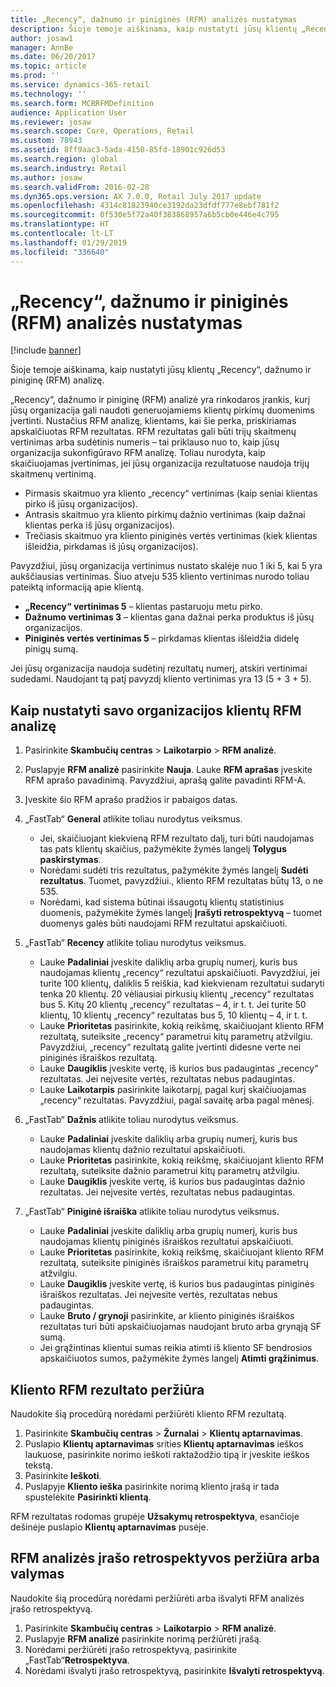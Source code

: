 ```yaml
---
title: „Recency“, dažnumo ir piniginės (RFM) analizės nustatymas
description: Šioje temoje aiškinama, kaip nustatyti jūsų klientų „Recency“, dažnumo ir piniginę (RFM) analizę.
author: josaw1
manager: AnnBe
ms.date: 06/20/2017
ms.topic: article
ms.prod: ''
ms.service: dynamics-365-retail
ms.technology: ''
ms.search.form: MCRRFMDefinition
audience: Application User
ms.reviewer: josaw
ms.search.scope: Core, Operations, Retail
ms.custom: 78943
ms.assetid: 8ff9aac3-5ada-4150-85fd-18901c926d53
ms.search.region: global
ms.search.industry: Retail
ms.author: josaw
ms.search.validFrom: 2016-02-28
ms.dyn365.ops.version: AX 7.0.0, Retail July 2017 update
ms.openlocfilehash: 4314c81823940ce3192da23dfdf777e8ebf781f2
ms.sourcegitcommit: 0f530e5f72a40f383868957a6b5cb0e446e4c795
ms.translationtype: HT
ms.contentlocale: lt-LT
ms.lasthandoff: 01/29/2019
ms.locfileid: "336640"
---
```

# <a name="set-up-recency-frequency-and-monetary-rfm-analysis"></a>„Recency“, dažnumo ir piniginės (RFM) analizės nustatymas

[!include [banner](includes/banner.md)]

Šioje temoje aiškinama, kaip nustatyti jūsų klientų „Recency“, dažnumo ir piniginę (RFM) analizę.

„Recency“, dažnumo ir piniginę (RFM) analizė yra rinkodaros įrankis, kurį jūsų organizacija gali naudoti generuojamiems klientų pirkimų duomenims įvertinti. Nustačius RFM analizę, klientams, kai šie perka, priskiriamas apskaičiuotas RFM rezultatas. RFM rezultatas gali būti trijų skaitmenų vertinimas arba sudėtinis numeris – tai priklauso nuo to, kaip jūsų organizacija sukonfigūravo RFM analizę. Toliau nurodyta, kaip skaičiuojamas įvertinimas, jei jūsų organizacija rezultatuose naudoja trijų skaitmenų vertinimą.

- Pirmasis skaitmuo yra kliento „recency“ vertinimas (kaip seniai klientas pirko iš jūsų organizacijos).
- Antrasis skaitmuo yra kliento pirkimų dažnio vertinimas (kaip dažnai klientas perka iš jūsų organizacijos).
- Trečiasis skaitmuo yra kliento piniginės vertės vertinimas (kiek klientas išleidžia, pirkdamas iš jūsų organizacijos).

Pavyzdžiui, jūsų organizacija vertinimus nustato skalėje nuo 1 iki 5, kai 5 yra aukščiausias vertinimas. Šiuo atveju 535 kliento vertinimas nurodo toliau pateiktą informaciją apie klientą.

- **„Recency“ vertinimas 5** – klientas pastaruoju metu pirko.
- **Dažnumo vertinimas 3** – klientas gana dažnai perka produktus iš jūsų organizacijos.
- **Piniginės vertės vertinimas 5** – pirkdamas klientas išleidžia didelę pinigų sumą.

Jei jūsų organizacija naudoja sudėtinį rezultatų numerį, atskiri vertinimai sudedami. Naudojant tą patį pavyzdį kliento vertinimas yra 13 (5 + 3 + 5).

## <a name="to-set-up-rfm-analysis-for-the-customers-in-your-organization"></a>Kaip nustatyti savo organizacijos klientų RFM analizę

1. Pasirinkite **Skambučių centras** \> **Laikotarpio** \> **RFM analizė**.
2. Puslapyje **RFM analizė** pasirinkite **Nauja**. Lauke **RFM aprašas** įveskite RFM aprašo pavadinimą. Pavyzdžiui, aprašą galite pavadinti RFM-A.
3. Įveskite šio RFM aprašo pradžios ir pabaigos datas.
4. „FastTab“ **General** atlikite toliau nurodytus veiksmus.

    - Jei, skaičiuojant kiekvieną RFM rezultato dalį, turi būti naudojamas tas pats klientų skaičius, pažymėkite žymės langelį **Tolygus paskirstymas**.
    - Norėdami sudėti tris rezultatus, pažymėkite žymės langelį **Sudėti rezultatus**. Tuomet, pavyzdžiui., kliento RFM rezultatas būtų 13, o ne 535.
    - Norėdami, kad sistema būtinai išsaugotų klientų statistinius duomenis, pažymėkite žymės langelį **Įrašyti retrospektyvą** – tuomet duomenys galės būti naudojami RFM rezultatui apskaičiuoti.

5. „FastTab“ **Recency** atlikite toliau nurodytus veiksmus.

    - Lauke **Padaliniai** įveskite daliklių arba grupių numerį, kuris bus naudojamas klientų „recency“ rezultatui apskaičiuoti. Pavyzdžiui, jei turite 100 klientų, daliklis 5 reiškia, kad kiekvienam rezultatui sudaryti tenka 20 klientų. 20 vėliausiai pirkusių klientų „recency“ rezultatas bus 5. Kitų 20 klientų „recency“ rezultatas – 4, ir t. t. Jei turite 50 klientų, 10 klientų „recency“ rezultatas bus 5, 10 klientų – 4, ir t. t.
    - Lauke **Prioritetas** pasirinkite, kokią reikšmę, skaičiuojant kliento RFM rezultatą, suteiksite „recency“ parametrui kitų parametrų atžvilgiu. Pavyzdžiui, „recency“ rezultatą galite įvertinti didesne verte nei piniginės išraiškos rezultatą.
    - Lauke **Daugiklis** įveskite vertę, iš kurios bus padaugintas „recency“ rezultatas. Jei neįvesite vertės, rezultatas nebus padaugintas.
    - Lauke **Laikotarpis** pasirinkite laikotarpį, pagal kurį skaičiuojamas „recency“ rezultatas. Pavyzdžiui, pagal savaitę arba pagal mėnesį.

6. „FastTab“ **Dažnis** atlikite toliau nurodytus veiksmus.

    - Lauke **Padaliniai** įveskite daliklių arba grupių numerį, kuris bus naudojamas klientų dažnio rezultatui apskaičiuoti.
    - Lauke **Prioritetas** pasirinkite, kokią reikšmę, skaičiuojant kliento RFM rezultatą, suteiksite dažnio parametrui kitų parametrų atžvilgiu.
    - Lauke **Daugiklis** įveskite vertę, iš kurios bus padaugintas dažnio rezultatas. Jei neįvesite vertės, rezultatas nebus padaugintas.

7. „FastTab“ **Piniginė išraiška** atlikite toliau nurodytus veiksmus.

    - Lauke **Padaliniai** įveskite daliklių arba grupių numerį, kuris bus naudojamas klientų piniginės išraiškos rezultatui apskaičiuoti.
    - Lauke **Prioritetas** pasirinkite, kokią reikšmę, skaičiuojant kliento RFM rezultatą, suteiksite piniginės išraiškos parametrui kitų parametrų atžvilgiu.
    - Lauke **Daugiklis** įveskite vertę, iš kurios bus padaugintas piniginės išraiškos rezultatas. Jei neįvesite vertės, rezultatas nebus padaugintas.
    - Lauke **Bruto / grynoji** pasirinkite, ar kliento piniginės išraiškos rezultatas turi būti apskaičiuojamas naudojant bruto arba grynąją SF sumą.
    - Jei grąžintinas klientui sumas reikia atimti iš kliento SF bendrosios apskaičiuotos sumos, pažymėkite žymės langelį **Atimti grąžinimus**.

## <a name="view-a-customers-rfm-score"></a>Kliento RFM rezultato peržiūra

Naudokite šią procedūrą norėdami peržiūrėti kliento RFM rezultatą.

1. Pasirinkite **Skambučių centras** \> **Žurnalai** \> **Klientų aptarnavimas**.
2. Puslapio **Klientų aptarnavimas** srities **Klientų aptarnavimas** ieškos laukuose, pasirinkite norimo ieškoti raktažodžio tipą ir įveskite ieškos tekstą.
3. Pasirinkite **Ieškoti**.
4. Puslapyje **Kliento ieška** pasirinkite norimą kliento įrašą ir tada spustelėkite **Pasirinkti klientą**.

RFM rezultatas rodomas grupėje **Užsakymų retrospektyva**, esančioje dešinėje puslapio **Klientų aptarnavimas** pusėje.

## <a name="view-or-clear-the-history-of-an-rfm-analysis-record"></a>RFM analizės įrašo retrospektyvos peržiūra arba valymas

Naudokite šią procedūrą norėdami peržiūrėti arba išvalyti RFM analizės įrašo retrospektyvą.

1. Pasirinkite **Skambučių centras** \> **Laikotarpio** \> **RFM analizė**.
2. Puslapyje **RFM analizė** pasirinkite norimą peržiūrėti įrašą.
3. Norėdami peržiūrėti įrašo retrospektyvą, pasirinkite „FastTab“**Retrospektyva**.
4. Norėdami išvalyti įrašo retrospektyvą, pasirinkite **Išvalyti retrospektyvą**.
